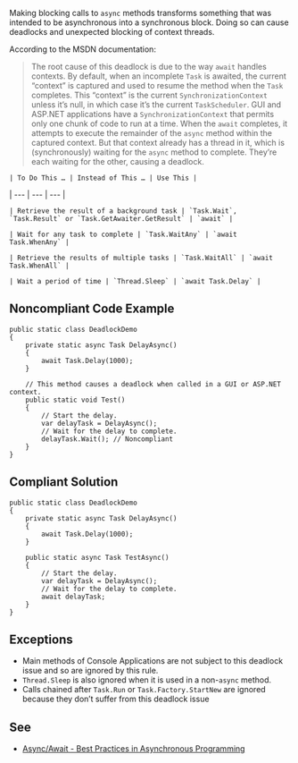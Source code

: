 Making blocking calls to `async` methods transforms something that was intended to be asynchronous into a synchronous block. Doing so can cause deadlocks and unexpected blocking of context threads.
 
According to the MSDN documentation:

> The root cause of this deadlock is due to the way `await` handles contexts. By default, when an incomplete `Task` is   awaited, the current “context” is captured and used to resume the method when the `Task` completes. This “context” is the current   `SynchronizationContext` unless it’s null, in which case it’s the current `TaskScheduler`. GUI and ASP.NET applications have a   `SynchronizationContext` that permits only one chunk of code to run at a time. When the `await` completes, it attempts to   execute the remainder of the `async` method within the captured context. But that context already has a thread in it, which is   (synchronously) waiting for the `async` method to complete. They’re each waiting for the other, causing a deadlock.

    | To Do This … | Instead of This … | Use This |
| --- | --- | --- |

    | Retrieve the result of a background task | `Task.Wait`, `Task.Result` or `Task.GetAwaiter.GetResult` | `await` |

    | Wait for any task to complete | `Task.WaitAny` | `await Task.WhenAny` |

    | Retrieve the results of multiple tasks | `Task.WaitAll` | `await Task.WhenAll` |

    | Wait a period of time | `Thread.Sleep` | `await Task.Delay` |

## Noncompliant Code Example

    public static class DeadlockDemo
    {
        private static async Task DelayAsync()
        {
            await Task.Delay(1000);
        }
    
        // This method causes a deadlock when called in a GUI or ASP.NET context.
        public static void Test()
        {
            // Start the delay.
            var delayTask = DelayAsync();
            // Wait for the delay to complete.
            delayTask.Wait(); // Noncompliant
        }
    }

## Compliant Solution

    public static class DeadlockDemo
    {
        private static async Task DelayAsync()
        {
            await Task.Delay(1000);
        }
    
        public static async Task TestAsync()
        {
            // Start the delay.
            var delayTask = DelayAsync();
            // Wait for the delay to complete.
            await delayTask;
        }
    }

## Exceptions
 
- Main methods of Console Applications are not subject to this deadlock issue and so are ignored by this rule.
- `Thread.Sleep` is also ignored when it is used in a non-`async` method.
- Calls chained after `Task.Run` or `Task.Factory.StartNew` are ignored because they don’t suffer from this deadlock issue

## See

- [Async/Await - Best Practices in Asynchronous Programming](https://msdn.microsoft.com/en-us/magazine/jj991977.aspx)